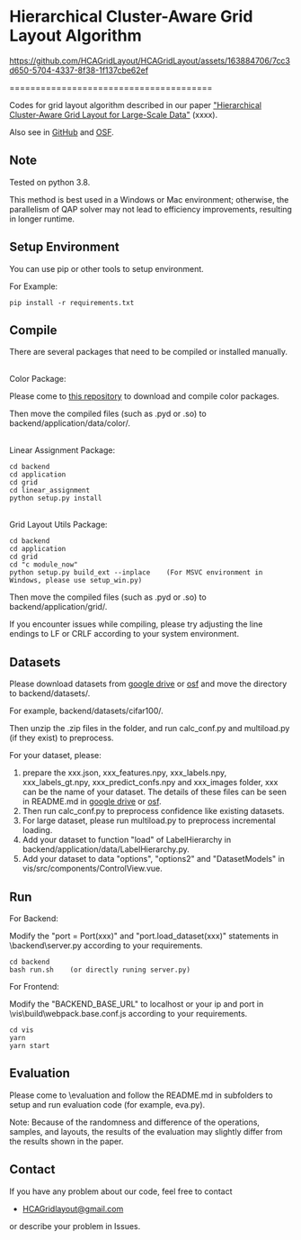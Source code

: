 Hierarchical Cluster-Aware Grid Layout Algorithm
===========================

https://github.com/HCAGridLayout/HCAGridLayout/assets/163884706/7cc3d650-5704-4337-8f38-1f137cbe62ef

=======================================

Codes for grid layout algorithm described in our paper ["Hierarchical Cluster-Aware Grid Layout for Large-Scale Data"](https://xxxx) (xxxx).

Also see in [GitHub]("https://github.com/HCAGridLayout/HCAGridLayout") and [OSF]("https://osf.io/a8epu/?view_only=fac7bd5cbfc149fbb373df3e0eb5810f").

Note
----------
Tested on python 3.8.

This method is best used in a Windows or Mac environment; otherwise, the parallelism of QAP solver may not lead to efficiency improvements, resulting in longer runtime.

Setup Environment
----------
You can use pip or other tools to setup environment.

For Example:
```
pip install -r requirements.txt
```



Compile
----------
There are several packages that need to be compiled or installed manually.

\
Color Package:

Please come to [this repository](https://github.com/Dynamic-Color/Dynamic-Color) to download and compile color packages.

Then move the compiled files (such as .pyd or .so) to backend/application/data/color/.

\
Linear Assignment Package:
```
cd backend
cd application
cd grid
cd linear_assignment
python setup.py install
```

\
Grid Layout Utils Package:
```
cd backend
cd application
cd grid
cd "c module_now"
python setup.py build_ext --inplace    (For MSVC environment in Windows, please use setup_win.py)
```
Then move the compiled files (such as .pyd or .so) to backend/application/grid/.

If you encounter issues while compiling, please try adjusting the line endings to LF or CRLF according to your system environment.

Datasets
----------
Please download datasets from [google drive](https://drive.google.com/drive/folders/15R0ghoW9YkYbnDaU8NXQy6IqdnKPoLYm) or [osf](https://osf.io/a8epu/?view_only=fac7bd5cbfc149fbb373df3e0eb5810f) and move the directory to backend/datasets/.

For example, backend/datasets/cifar100/.

Then unzip the .zip files in the folder, and run calc_conf.py and multiload.py (if they exist) to preprocess.

For your dataset, please:
1. prepare the xxx.json, xxx_features.npy, xxx_labels.npy, xxx_labels_gt.npy, xxx_predict_confs.npy and xxx_images folder, xxx can be the name of your dataset. The details of these files can be seen in README.md in [google drive](https://drive.google.com/drive/folders/15R0ghoW9YkYbnDaU8NXQy6IqdnKPoLYm) or [osf](https://osf.io/a8epu/?view_only=fac7bd5cbfc149fbb373df3e0eb5810f). 
2. Then run calc_conf.py to preprocess confidence like existing datasets.
3. For large dataset, please run multiload.py to preprocess incremental loading.
4. Add your dataset to function "load" of LabelHierarchy in backend/application/data/LabelHierarchy.py.
5. Add your dataset to data "options", "options2" and "DatasetModels" in vis/src/components/ControlView.vue.

Run
----------
For Backend:

Modify the "port = Port(xxx)" and "port.load_dataset(xxx)" statements in \backend\server.py according to your requirements.
```
cd backend
bash run.sh    (or directly runing server.py)
```

For Frontend:

Modify the "BACKEND_BASE_URL" to localhost or your ip and port in \vis\build\webpack.base.conf.js according to your requirements.
```
cd vis
yarn
yarn start
```

Evaluation
----------
Please come to \evaluation and follow the README.md in subfolders to setup and run evaluation code (for example, eva.py).

Note: Because of the randomness and difference of the operations, samples, and layouts, the results of the evaluation may slightly differ from the results shown in the paper.

## Contact
If you have any problem about our code, feel free to contact
- HCAGridlayout@gmail.com

or describe your problem in Issues.

